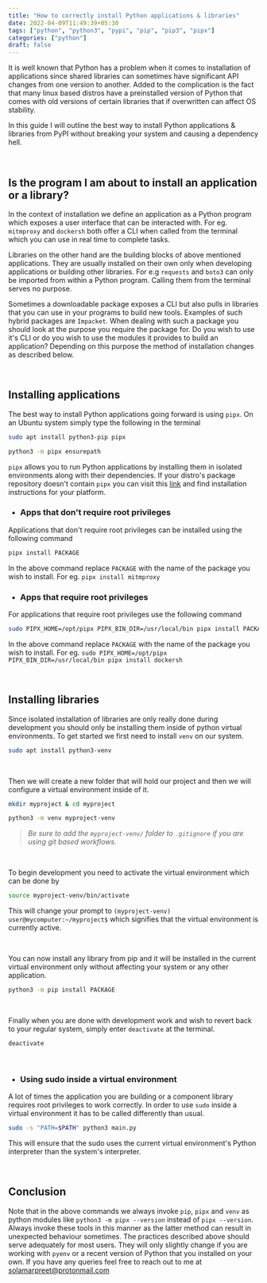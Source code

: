 ```yaml
---
title: "How to correctly install Python applications & libraries"
date: 2022-04-09T11:49:39+05:30
tags: ["python", "python3", "pypi", "pip", "pip3", "pipx"]
categories: ["python"]
draft: false
---
```


It is well known that Python has a problem when it comes to installation of applications since shared libraries can sometimes have significant API changes from one version to another. Added to the complication is the fact that many linux based distros have a preinstalled version of Python that comes with old versions of certain libraries that if overwritten can affect OS stability.

In this guide I will outline the best way to install Python applications & libraries from PyPI without breaking your system and causing a dependency hell.

<br>

## Is the program I am about to install an application or a library?

In the context of installation we define an application as a Python program which exposes a user interface that can be interacted with. For eg. `mitmproxy` and `dockersh` both offer a CLI when called from the terminal which you can use in real time to complete tasks.

Libraries on the other hand are the building blocks of above mentioned applications. They are usually installed on their own only when developing applications or building other libraries. For e.g `requests` and `boto3` can only be imported from within a Python program. Calling them from the terminal serves no purpose.

Sometimes a downloadable package exposes a CLI but also pulls in libraries that you can use in your programs to build new tools. Examples of such hybrid packages are `Impacket`. When dealing with such a package you should look at the purpose you require the package for. Do you wish to use it's CLI or do you wish to use the modules it provides to build an application? Depending on this purpose the method of installation changes as described below.

<br>

## Installing applications

The best way to install Python applications going forward is using `pipx`. On an Ubuntu system simply type the following in the terminal
```sh
sudo apt install python3-pip pipx
```
```sh
python3 -m pipx ensurepath
```
`pipx` allows you to run Python applications by installing them in isolated environments along with their dependencies. If your distro's package repository doesn't contain `pipx` you can visit this [link](https://pypa.github.io/pipx/installation/) and find installation instructions for your platform.


- ### Apps that don't require root privileges

Applications that don't require root privileges can be installed using the following command
```sh
pipx install PACKAGE
```
In the above command replace `PACKAGE` with the name of the package you wish to install. For eg. `pipx install mitmproxy`

- ### Apps that require root privileges

For applications that require root privileges use the following command
```sh
sudo PIPX_HOME=/opt/pipx PIPX_BIN_DIR=/usr/local/bin pipx install PACKAGE
```
In the above command replace `PACKAGE` with the name of the package you wish to install. For eg. `sudo PIPX_HOME=/opt/pipx PIPX_BIN_DIR=/usr/local/bin pipx install dockersh`

<br>

## Installing libraries

Since isolated installation of libraries are only really done during development you should only be installing them inside of python virtual environments. To get started we first need to install `venv` on our system.

```sh
sudo apt install python3-venv
```
<br>

Then we will create a new folder that will hold our project and then we will configure a virtual environment inside of it.

```sh
mkdir myproject & cd myproject
```
```sh
python3 -m venv myproject-venv
```

> _Be sure to add the `myproject-venv/` folder to `.gitignore` if you are using git based workflows._

<br>

To begin development you need to activate the virtual environment which can be done by
```sh
source myproject-venv/bin/activate
```

This will change your prompt to `(myproject-venv) user@mycomputer:~/myproject$` which signifies that the virtual environment is currently active.

<br>

You can now install any library from pip and it will be installed in the current virtual environment only without affecting your system or any other application.

```sh
python3 -m pip install PACKAGE
```

<br>

Finally when you are done with development work and wish to revert back to your regular system, simply enter `deactivate` at the terminal.

```sh
deactivate
```

<br>

- ### Using sudo inside a virtual environment

A lot of times the application you are building or a component library requires root privileges to work correctly. In order to use `sudo` inside a virtual environment it has to be called differently than usual.

```sh
sudo -s "PATH=$PATH" python3 main.py
```
This will ensure that the sudo uses the current virtual environment's Python interpreter than the system's interpreter.

<br>

## Conclusion

Note that in the above commands we always invoke `pip`, `pipx` and `venv` as python modules like `python3 -m pipx --version` instead of `pipx --version`. Always invoke these tools in this manner as the latter method can result in unexpected behaviour sometimes. The practices described above should serve adequately for most users. They will only slightly change if you are working with `pyenv` or a recent version of Python that you installed on your own. If you have any queries feel free to reach out to me at [solamarpreet@protonmail.com](mailto:solamarpreet@protonmail.com)